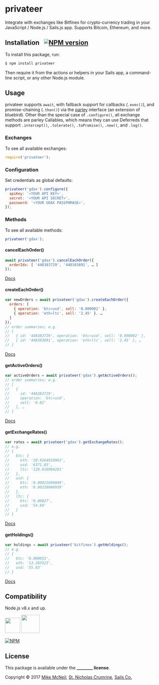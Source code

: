 # privateer

Integrate with exchanges like Bitfinex for crypto-currency trading in your JavaScript / Node.js / Sails.js app.  Supports Bitcoin, Ethereum, and more.

## Installation &nbsp; [![NPM version](https://badge.fury.io/js/privateer.svg)](http://badge.fury.io/js/privateer)

To install this package, run:

```bash
$ npm install privateer
```

Then require it from the actions or helpers in your Sails app, a command-line script, or any other Node.js module.

## Usage

privateer supports `await`, with fallback support for callbacks (`.exec()`), and promise-chaining (`.then()`) via the [parley](https://npmjs.com/package/parley) interface (an extension of bluebird).  Other than the special case of `.configure()`, all exchange methods are parley Callables, which means they can use Deferreds that support `.intercept()`, `.tolerate()`, `.toPromise()`, `.now()`, and `.log()`.

### Exchanges

To see all available exchanges:

```js
require('privateer');
```


### Configuration

Set credentials as global defaults:

```js
privateer('gdax').configure({
  apiKey: '«YOUR API KEY»',
  secret: '«YOUR API SECRET»',
  password: '«YOUR GDAX PASSPHRASE»',
});
```

### Methods

To see all available methods:

```js
privateer('gdax');
```


#### cancelEachOrder()

```js
await privateer('gdax').cancelEachOrder({
  orderIds: [ '448383729', '448383891', … ]
});
```

[Docs](https://github.com/mikermcneil/privateer/blob/master/lib/abstract-interface/methods/CANCEL_EACH_ORDER.js)



#### createEachOrder()

```js
var newOrders = await privateer('gdax').createEachOrder({
  orders: [
    { operation: 'btc»usd', sell: '0.000002' },
    { operation: 'eth»ltc', sell: '2.45' }, …
  ]
});
// order summaries; e.g.
// [
//   { id: '448383729', operation: 'btc»usd', sell: '0.000002' },
//   { id: '448383891', operation: 'eth»ltc', sell: '2.45' }, …
// ]
```

[Docs](https://github.com/mikermcneil/privateer/blob/master/lib/abstract-interface/methods/CREATE_EACH_ORDER.js)



#### getActiveOrders()

```js
var activeOrders = await privateer('gdax').getActiveOrders();
// order summaries; e.g.
// [
//   {
//     id: '448383729',
//     operation: 'btc»usd',
//     sell: '0.02'
//   }, …
// ]
```

[Docs](https://github.com/mikermcneil/privateer/blob/master/lib/abstract-interface/methods/GET_ACTIVE_ORDERS.js)



#### getExchangeRates()

```js
var rates = await privateer('gdax').getExchangeRates();
// e.g.
// {
//   btc: {
//     eth: '20.9264910962',
//     usd: '6371.03',
//     ltc: '120.918984281'
//   },
//   usd: {
//     btc: '0.00015696049',
//     eth: '0.00328040939'
//   },
//   ltc: {
//     btc: '0.00827',
//     usd: '54.60'
//   }
// }
```

[Docs](https://github.com/mikermcneil/privateer/blob/master/lib/abstract-interface/methods/GET_EXCHANGE_RATES.js)



#### getHoldings()

```js
var holdings = await privateer('bitfinex').getHoldings();
// e.g.
// {
//   btc: '0.000053',
//   eth: '13.283523',
//   usd: '55.03'
// }
```

[Docs](https://github.com/mikermcneil/privateer/blob/master/lib/abstract-interface/methods/GET_HOLDINGS.js)





## Compatibility

Node.js v8.x and up.

<a href="https://sailsjs.com"><img width="50" src="https://camo.githubusercontent.com/9e49073459ed4e0e2687b80eaf515d87b0da4a6b/687474703a2f2f62616c64657264617368792e6769746875622e696f2f7361696c732f696d616765732f6c6f676f2e706e67" /></a>&nbsp;<a href="http://nodejs.org"><img width="60" src="https://user-images.githubusercontent.com/618009/28782759-c62f8f20-75d3-11e7-8a83-32fb52178416.png" /></a>

[![NPM](https://nodei.co/npm/privateer.png?downloads=true)](http://npmjs.com/package/privateer)

## License

This package is available under the **________ license**.

Copyright &copy; 2017 [Mike McNeil](https://twitter.com/mikermcneil), [St. Nicholas Crumrine](https://github.com/uncletammy), [Sails Co.](https://sailsjs.com/about)


